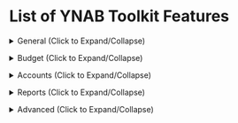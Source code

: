 <!-- THIS FILE IS GENERATED THERE IS NO NEED TO ADD YOUR FEATURE TO THIS LIST -->
# List of YNAB Toolkit Features

<details><summary>General (Click to Expand/Collapse)</summary>

## Localization of YNAB
Localization of interface.

## Popup Calculator

Provides the same calculator capability that YNAB4 had.
* Account Screen - when adding or editing a transaction, a new button is added to the left of the 'Save and add another' or 'Save' buttons. Click the button to display the calculator.
* Budget Screen - adds a new button to the right of the value in the BUDGETED column when the sub-category is selected. Click the button to display the calculator.


## Reports
Adds a button to the side bar to access reports. Net Worth, Spending By Category, and Income vs. Expense are all available reports.

## Account Name Height
Makes the account names smaller so that you can see more of the account names and fit more on the screen.

## Better scrollbars
Provides smaller and cleaner scrollbars across the application.

## Budget Quick Switch
Adds the list of budgets to the Open Budget dropdown so you don't have to navigate to the 'Open Budget' page to switch budgets.

## Collapsable Side Menu
Adds a button that can collapse the menu on the left so you can see more of your accounts or budget data.

## Colour Blind Mode
Changes colours like red, yellow and green in the interface to colours and shapes that are more easily distinguishable by colourblind people.

## Edit Account Button Position
Allows you to move or hide the edit account button to help prevent accidentally clicking on it.

## Interface Font
Select a font from the Google Fonts library.

## Hide Account Balances
Allows you to hide account type totals and/or account balances.

## Hide Help (?) Button
This feature hides the blue help (?) button in the bottom right corner of the screen. View the account-options popup (click your e-mail in the bottom left) to show or hide the help button.

## Hide Referral Banner
YNAB shows a "Share YNAB, Get YNAB free" banner. If you'd rather not see this banner, you can turn this feature on to hide it.

## Show Import Notifications in Sidebar
Display a notification in the sidebar when there are transactions to be imported.

## Navigation Tabs Height
Makes the navigation tabs (Budget, Reports, etc) smaller, and with less padding, so that you can see more of the sidebar on the screen.

## Printing Improvements
Changes print styles so budget and account sections can be easily printed. Due to the number of columns, the account section should be printed using landscape orientation.

## Privacy Mode
Obscures dollar amounts everywhere until hovered. In toggle mode, a lock icon will appear to the right of your budget name in the top left corner of YNAB. Click to enable or disable privacy mode.

## Show Intercom
It's easy to just click 'X' on the intercom announcements when they show up and forget to read what was there. This feature add an option to the account-options popup (click your e-mail at the bottom left of the screen) to show the intercom again.

## Square Negative Mode
Changes the round borders on all negative numbers to square. Helps them become more of an eyesore so you want to get rid of them!</details>
<details><summary>Budget (Click to Expand/Collapse)</summary>

## Budget Rows Progress Bars
Add progress bars and a vertical bar that shows how far you are through the month to category rows.

## Make the Categories Dropdown Larger
The Categories Dropdown that shows in the move money modal is quite small. Show more categories if the page real estate allows for it.

## Add Goals Indication
Add indicators for subcategories with goals. Types: (M)onthly goal,  target by (D)ate goal, (T)arget without date, and (U)pcoming transactions.

## Highlight all Negative Category Balances Red
Ensure all negative balances are highlighted red instead of yellow, even with credit card spending.

## Income From Last Month
Show total of incoming transactions for last month in the header. 

## Add Pacing to the Budget
Add a column for 'pacing' which shows you how much money you've spent based on how far you are through the month. Note that clicking on the pacing value will toggle emphasis, allowing you to selectively enable the feature per category.

## Remove Zero and Negative Categories When Covering Over-Budgeting
Default YNAB behaviour is to show these categories when covering overbudgeting, but since they've got no money in them they won't help you. Let's clean up the menu.

## Add Copy Transactions button to the Category Popup
Adds a button to the category activity popup to allow you to copy the transactions to the clipboard (able to be pasted into a spreadsheet app).

## Width of Category Popup
Makes the screen that pops up when you click on activity from a budget category wider so you can see more details of the transactions listed.

## Paid in Full Credit Card Assist
Highlights credit card category balances with a yellow warning if the balance of the category does not match the account balance. Adds a button to the Inspector to rectify the difference.

## Days of Buffering Metric
This calculation shows how long your money would likely last if you never earned another cent based on your average spending. We know that no month is 'average' but this should give you some idea of how much of a buffer you have. Equal to budget accounts total divided by the average daily outflow. That comes from sum of all outflow transactions from on budget accounts only divided by the age of budget in days. You can also change the number of days taken into account by this metric with the 'Days of Buffering History Lookup' setting.

## Days of Buffering History Lookup
How old transactions should be used for average daily outflow calculation.

## Display Target Goal Amount And Overbudget Warning
Adds a 'Goal' column which displays the target goal amount for every category with a goal, and a warning in red if you have budgeted beyond your goal.

## Make the Calculator Work Like YNAB4
In YNAB4, typing + or - on a budget cell meant that you didn't lose what was already in the cell. This setting restores this behaviour.

## Add "Enter" Shortcut to the Move Popup
Pressing Enter in the Move Popup acts like clicking the OK button, instead of losing focus or doing nothing.

## Goal Indicator Warning Color
Change the orange goal underfunded warning to blue, to better differentiate it from credit card overspending.

## Hide Age of Money Calculation
Hides the Age of Money calculation. Some users find it's not relevant or helpful for them, so they'd rather hide it. NOTE: YNAB will continue to run its Age of Money calculations, so the data will be up to date if you decide to show it again.

## Current Month Indicator
Changes the header bar's background color to a lighter blue when viewing the current month to better differentiate between months.

## Width of Monthly Notes Popup
Makes the screen that pops up when you click on 'Enter a note...' below the month name wider so you can add more text.

## Warn When Clicking a Quick Budget Option
When this feature is activated, there will be a warning if you have already budgeted something.

## Unhighlight all Positive Category Balances
Removes the highlight colour from positive (or zero) category balances and colours positive balances green instead.

## Allow Resizing of Inspector
Adds a button to the Budget Toolbar that allows resizing the Budget Inspector to predetermined widths of 33% (YNAB default), 25%, 20% or 15%. Note that smaller values maybe not be suitable on small screens.

## Height of Budget Rows
Makes the budget rows skinnier than the default YNAB style so that you can fit more on the screen.

## Seamless Budget Header
Remove the borders between selected month, funds and Age of Money in the budget header.

## Stealing From Future Alert
Highlights "Budget Next Month" red you've gone negative as some point in the future

## Warn When Target Balance is Not Reached
Will highlight balances of categories with Target Balances that have not yet been met.

## To Be Budgeted Warning
Changes the 'To Be Budgeted' background color to yellow if there is unallocated money left to be budgeted.

## Toggle All Master Categories Open/Close
Adds a button to the Budget Toolbar to open or close all master categories at once.</details>
<details><summary>Accounts (Click to Expand/Collapse)</summary>

## Show Menu When Right Clicking On Transaction
Right clicking on a transaction will show the contextual menu, allowing easy access to the Edit menu options.

## Show Spare Change
Imagine if you paid for all purchases in whole dollars. Shows a total of the spare change you would accumulate for the selected outflow transactions.

## Auto Adjust Split Transactions
When entering split transactions, each additional split will be auto-filled with the current remaining amount.

## Swap cleared and flagged columns on Account screen


## Toggle Scheduled and Reconciled Transaction Buttons
Easily show and hide scheduled and reconciled transactions with one click.

## Show Running Balance
Adds a running balance column to the accounts page (does not appear on All Accounts View)

## Add Check Number Column
Adds the check number column to your account view.

## Make Column Widths Adjustable
Allows you to drag the columns to make them different sizes.

## Add Auto-Distribute Button To Split Transactions
Allows you to distribute the remaining amount in a split transaction proportionally to sub-transactions

## First Day of the Week in Calendar
Change the first day of the week when viewing the calendar.

## Change Behaviour of Enter Key When Adding Transactions
When you press enter while adding transactions, the default behaviour is 'Save and add another'. This option changes it to just 'Save'.

## Clear Selection
Adds an option to the transaction edit drop-down menu to clear the current selection.

## Set Custom Flag Names (with Tooltips)
Adds the ability to set custom flag names. Tooltip for the flag name will only be visible when the cursor is hovered over the flag. *__Note__: Custom flag names are stored locally in the browser in which they are set and will __not__ be carried over to other browsers/computers. Custom flag names will be lost if browser data is cleared.*

## Emphasize Outflows
Make values in the outflow column red and put them in parenthesis.

## Larger Clickable Area for Icons
Makes the uncleared, cleared and reconciled icons easier to select.

## Reconciled Text Colour
Makes the text on reconciled transactions appear in a more obvious colour of your choosing.

## Height of Rows in Account Register
Change the height of transaction rows so more of them are displayed on the screen.

## Show Available Category Balance on Hover
Adds the total available balance to the category tooltip on each row in the Accounts register.

## Add Split Transaction Keyboard Shortcut
Instead of clicking the Split button, type 'split' in the category input to automatically create a new split transaction.

## Striped Transaction Rows
Shows a light gray background on every other transaction row.

## Add a Toggle Splits Button
Clicking the toggle splits button shows or hides the sub-transactions within a split.</details>
<details><summary>Reports (Click to Expand/Collapse)</summary>

## Compact Income vs. Expense
Modifies styling of the Income vs. Expense report so it doesn't use too much white space on the page.</details>
<details><summary>Advanced (Click to Expand/Collapse)</summary>

## Disable Toolkit for YNAB
Turn all features on and off with a single switch.</details>